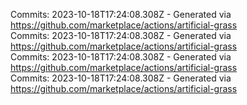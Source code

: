 Commits: 2023-10-18T17:24:08.308Z - Generated via https://github.com/marketplace/actions/artificial-grass
<br>
Commits: 2023-10-18T17:24:08.308Z - Generated via https://github.com/marketplace/actions/artificial-grass
<br>
Commits: 2023-10-18T17:24:08.308Z - Generated via https://github.com/marketplace/actions/artificial-grass
<br>
Commits: 2023-10-18T17:24:08.308Z - Generated via https://github.com/marketplace/actions/artificial-grass
<br>
